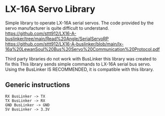 # LX-16A Servo Library

Simple library to operate LX-16A serial servos.
The code provided by the servo manufacturer is quite difficult to understand.
https://github.com/sttt912/LX16-A-buslinker/tree/main/Read%20Angle/SerialServoRP
https://github.com/sttt912/LX16-A-buslinker/blob/main/lx-16a%20LewanSoul%20Bus%20Servo%20Communication%20Protocol.pdf

Third party libraries do not work with BusLinker this library was created to fix this
This library sends simple commands to LX-16A serial bus servo.
Using the BusLinker IS RECOMMENDED, it is compatible with this library.

## Generic instructions

```
RX BusLinker -> TX 
TX BusLinker -> RX
GND BusLinker -> GND
5V BusLinker -> 3.3V 
```